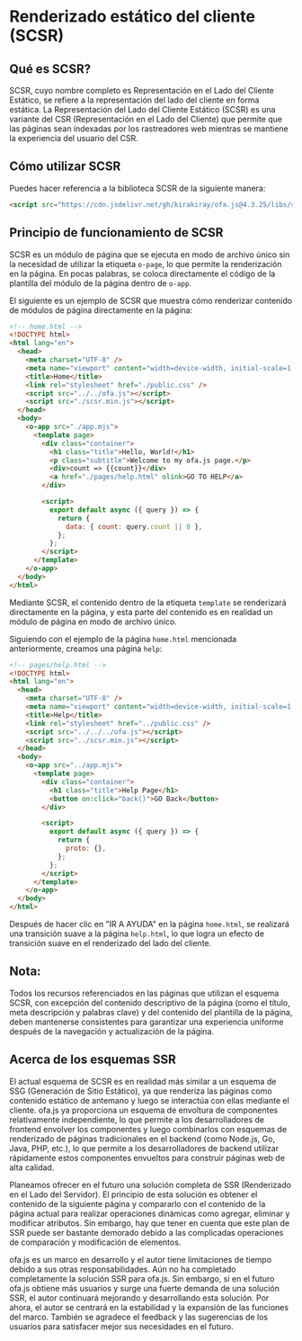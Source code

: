 # Renderizado estático del cliente (SCSR)

## Qué es SCSR?

SCSR, cuyo nombre completo es Representación en el Lado del Cliente Estático, se refiere a la representación del lado del cliente en forma estática. La Representación del Lado del Cliente Estático (SCSR) es una variante del CSR (Representación en el Lado del Cliente) que permite que las páginas sean indexadas por los rastreadores web mientras se mantiene la experiencia del usuario del CSR.

## Cómo utilizar SCSR

Puedes hacer referencia a la biblioteca SCSR de la siguiente manera:

```html
<script src="https://cdn.jsdelivr.net/gh/kirakiray/ofa.js@4.3.25/libs/scsr/dist/scsr.min.js"></script>
```

## Principio de funcionamiento de SCSR

SCSR es un módulo de página que se ejecuta en modo de archivo único sin la necesidad de utilizar la etiqueta `o-page`, lo que permite la renderización en la página. En pocas palabras, se coloca directamente el código de la plantilla del módulo de la página dentro de `o-app`.

El siguiente es un ejemplo de SCSR que muestra cómo renderizar contenido de módulos de página directamente en la página:

```html
<!-- home.html -->
<!DOCTYPE html>
<html lang="en">
  <head>
    <meta charset="UTF-8" />
    <meta name="viewport" content="width=device-width, initial-scale=1.0" />
    <title>Home</title>
    <link rel="stylesheet" href="./public.css" />
    <script src="../../ofa.js"></script>
    <script src="./scsr.min.js"></script>
  </head>
  <body>
    <o-app src="./app.mjs">
      <template page>
        <div class="container">
          <h1 class="title">Hello, World!</h1>
          <p class="subtitle">Welcome to my ofa.js page.</p>
          <div>count => {{count}}</div>
          <a href="./pages/help.html" olink>GO TO HELP</a>
        </div>

        <script>
          export default async ({ query }) => {
            return {
              data: { count: query.count || 0 },
            };
          };
        </script>
      </template>
    </o-app>
  </body>
</html>
```

Mediante SCSR, el contenido dentro de la etiqueta `template` se renderizará directamente en la página, y esta parte del contenido es en realidad un módulo de página en modo de archivo único.

Siguiendo con el ejemplo de la página `home.html` mencionada anteriormente, creamos una página `help`:

```html
<!-- pages/help.html -->
<!DOCTYPE html>
<html lang="en">
  <head>
    <meta charset="UTF-8" />
    <meta name="viewport" content="width=device-width, initial-scale=1.0" />
    <title>Help</title>
    <link rel="stylesheet" href="../public.css" />
    <script src="../../../ofa.js"></script>
    <script src="../scsr.min.js"></script>
  </head>
  <body>
    <o-app src="../app.mjs">
      <template page>
        <div class="container">
          <h1 class="title">Help Page</h1>
          <button on:click="back()">GO Back</button>
        </div>

        <script>
          export default async ({ query }) => {
            return {
              proto: {},
            };
          };
        </script>
      </template>
    </o-app>
  </body>
</html>

```

Después de hacer clic en "IR A AYUDA" en la página `home.html`, se realizará una transición suave a la página `help.html`, lo que logra un efecto de transición suave en el renderizado del lado del cliente.

## Nota:

Todos los recursos referenciados en las páginas que utilizan el esquema SCSR, con excepción del contenido descriptivo de la página (como el título, meta descripción y palabras clave) y del contenido del plantilla de la página, deben mantenerse consistentes para garantizar una experiencia uniforme después de la navegación y actualización de la página.

## Acerca de los esquemas SSR

El actual esquema de SCSR es en realidad más similar a un esquema de SSG (Generación de Sitio Estático), ya que renderiza las páginas como contenido estático de antemano y luego se interactúa con ellas mediante el cliente. ofa.js ya proporciona un esquema de envoltura de componentes relativamente independiente, lo que permite a los desarrolladores de frontend envolver los componentes y luego combinarlos con esquemas de renderizado de páginas tradicionales en el backend (como Node.js, Go, Java, PHP, etc.), lo que permite a los desarrolladores de backend utilizar rápidamente estos componentes envueltos para construir páginas web de alta calidad.

Planeamos ofrecer en el futuro una solución completa de SSR (Renderizado en el Lado del Servidor). El principio de esta solución es obtener el contenido de la siguiente página y compararlo con el contenido de la página actual para realizar operaciones dinámicas como agregar, eliminar y modificar atributos. Sin embargo, hay que tener en cuenta que este plan de SSR puede ser bastante demorado debido a las complicadas operaciones de comparación y modificación de elementos.

ofa.js es un marco en desarrollo y el autor tiene limitaciones de tiempo debido a sus otras responsabilidades. Aún no ha completado completamente la solución SSR para ofa.js. Sin embargo, si en el futuro ofa.js obtiene más usuarios y surge una fuerte demanda de una solución SSR, el autor continuará mejorando y desarrollando esta solución. Por ahora, el autor se centrará en la estabilidad y la expansión de las funciones del marco. También se agradece el feedback y las sugerencias de los usuarios para satisfacer mejor sus necesidades en el futuro.